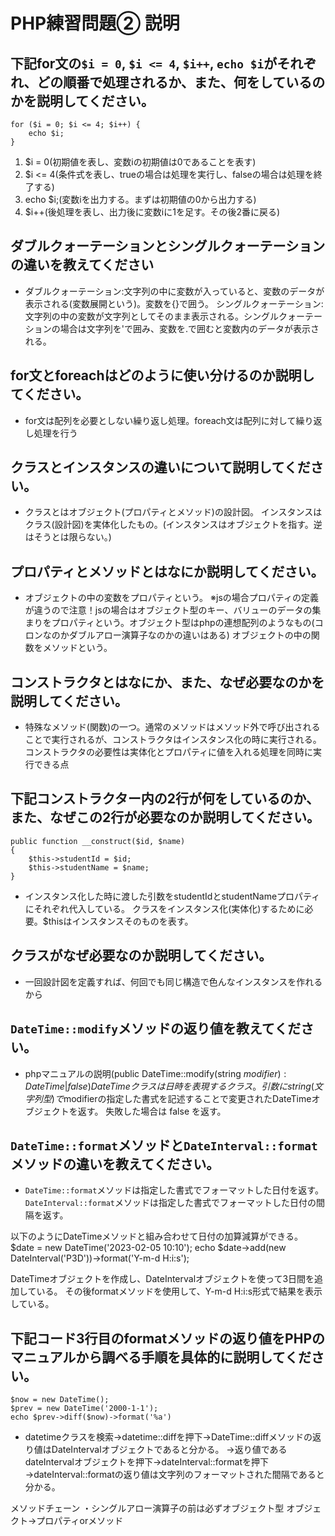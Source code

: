 # PHP練習問題② 説明

## 下記for文の`$i = 0`, `$i <= 4`, `$i++`, `echo $i`がそれぞれ、どの順番で処理されるか、また、何をしているのかを説明してください。

```
for ($i = 0; $i <= 4; $i++) {
    echo $i;
}
```

1. $i = 0(初期値を表し、変数iの初期値は0であることを表す)
2. $i <= 4(条件式を表し、trueの場合は処理を実行し、falseの場合は処理を終了する)
3. echo $i;(変数iを出力する。まずは初期値の0から出力する)
4. $i++(後処理を表し、出力後に変数iに1を足す。その後2番に戻る)

## ダブルクォーテーションとシングルクォーテーションの違いを教えてください
- ダブルクォーテーション:文字列の中に変数が入っていると、変数のデータが表示される(変数展開という)。変数を{}で囲う。
シングルクォーテーション:文字列の中の変数が文字列としてそのまま表示される。シングルクォーテーションの場合は文字列を'で囲み、変数を.で囲むと変数内のデータが表示される。

## for文とforeachはどのように使い分けるのか説明してください。
- for文は配列を必要としない繰り返し処理。foreach文は配列に対して繰り返し処理を行う

## クラスとインスタンスの違いについて説明してください。
- クラスとはオブジェクト(プロパティとメソッド)の設計図。
インスタンスはクラス(設計図)を実体化したもの。(インスタンスはオブジェクトを指す。逆はそうとは限らない。)

## プロパティとメソッドとはなにか説明してください。
- オブジェクトの中の変数をプロパティという。
※jsの場合プロパティの定義が違うので注意！jsの場合はオブジェクト型のキー、バリューのデータの集まりをプロパティという。オブジェクト型はphpの連想配列のようなもの(コロンなのかダブルアロー演算子なのかの違いはある)
オブジェクトの中の関数をメソッドという。

## コンストラクタとはなにか、また、なぜ必要なのかを説明してください。
- 特殊なメソッド(関数)の一つ。通常のメソッドはメソッド外で呼び出されることで実行されるが、コンストラクタはインスタンス化の時に実行される。
コンストラクタの必要性は実体化とプロパティに値を入れる処理を同時に実行できる点

## 下記コンストラクター内の2行が何をしているのか、また、なぜこの2行が必要なのか説明してください。
```
public function __construct($id, $name)
{
    $this->studentId = $id;
    $this->studentName = $name;
}
```
- インスタンス化した時に渡した引数をstudentIdとstudentNameプロパティにそれぞれ代入している。
クラスをインスタンス化(実体化)するために必要。$thisはインスタンスそのものを表す。

## クラスがなぜ必要なのか説明してください。
- 一回設計図を定義すれば、何回でも同じ構造で色んなインスタンスを作れるから

## `DateTime::modify`メソッドの返り値を教えてください。
- phpマニュアルの説明(public DateTime::modify(string $modifier): DateTime|false)
DateTimeクラスは日時を表現するクラス。
引数にstring(文字列型)で$modifierの指定した書式を記述することで変更されたDateTimeオブジェクトを返す。
失敗した場合は false を返す。

## `DateTime::format`メソッドと`DateInterval::format`メソッドの違いを教えてください。
- `DateTime::format`メソッドは指定した書式でフォーマットした日付を返す。
`DateInterval::format`メソッドは指定した書式でフォーマットした日付の間隔を返す。

以下のようにDateTimeメソッドと組み合わせて日付の加算減算ができる。
$date = new DateTime('2023-02-05 10:10');
echo $date->add(new DateInterval('P3D'))->format('Y-m-d H:i:s');

DateTimeオブジェクトを作成し、DateIntervalオブジェクトを使って3日間を追加している。
その後formatメソッドを使用して、Y-m-d H:i:s形式で結果を表示している。

## 下記コード3行目のformatメソッドの返り値をPHPのマニュアルから調べる手順を具体的に説明してください。
```
$now = new DateTime();
$prev = new DateTime('2000-1-1');
echo $prev->diff($now)->format('%a')
```

- datetimeクラスを検索→datetime::diffを押下→DateTime::diffメソッドの返り値はDateIntervalオブジェクトであると分かる。
→返り値であるdateIntervalオブジェクトを押下→dateInterval::formatを押下→dateInterval::formatの返り値は文字列のフォーマットされた間隔であると分かる。

メソッドチェーン
・シングルアロー演算子の前は必ずオブジェクト型
オブジェクト->プロパティorメソッド
